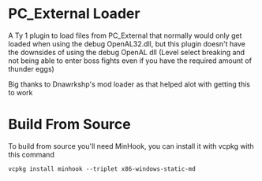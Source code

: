 # PC_External Loader

A Ty 1 plugin to load files from PC_External that normally would only get loaded when using the debug OpenAL32.dll, but this plugin doesn't have the downsides of using the debug OpenAL dll (Level select breaking and not being able to enter boss fights even if you have the required amount of thunder eggs)

Big thanks to Dnawrkshp's mod loader as that helped alot with getting this to work

# Build From Source

To build from source you'll need MinHook, you can install it with vcpkg with this command
```
vcpkg install minhook --triplet x86-windows-static-md
```
